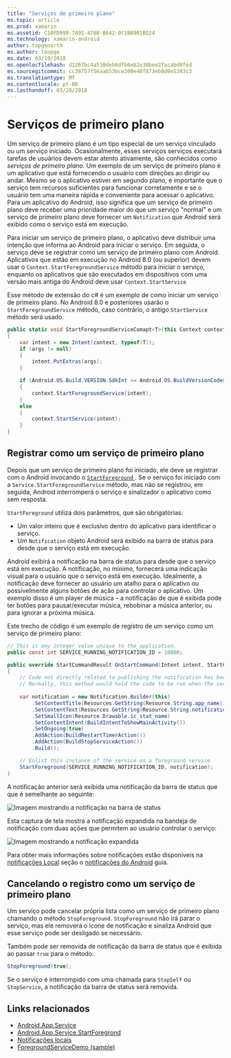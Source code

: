 ```yaml
---
title: "Serviços de primeiro plano"
ms.topic: article
ms.prod: xamarin
ms.assetid: C10FD999-7A91-4708-B642-0C1B0901BD24
ms.technology: xamarin-android
author: topgenorth
ms.author: toopge
ms.date: 03/19/2018
ms.openlocfilehash: d1267bc4a530deb6dfb6eb2e30bee2facabd8fed
ms.sourcegitcommit: cc38757f56aab53bce200e40f873eb8d0e5393c3
ms.translationtype: MT
ms.contentlocale: pt-BR
ms.lasthandoff: 03/20/2018
---
```

# <a name="foreground-services"></a>Serviços de primeiro plano

Um serviço de primeiro plano é um tipo especial de um serviço vinculado ou um serviço iniciado. Ocasionalmente, esses serviços serviços executará tarefas de usuários devem estar atento ativamente, são conhecidos como _serviços de primeiro plano_. Um exemplo de um serviço de primeiro plano é um aplicativo que está fornecendo o usuário com direções ao dirigir ou andar. Mesmo se o aplicativo estiver em segundo plano, é importante que o serviço tem recursos suficientes para funcionar corretamente e se o usuário tem uma maneira rápida e conveniente para acessar o aplicativo. Para um aplicativo do Android, isso significa que um serviço de primeiro plano deve receber uma prioridade maior do que um serviço "normal" e um serviço de primeiro plano deve fornecer um `Notification` que Android será exibido como o serviço está em execução.
 
Para iniciar um serviço de primeiro plano, o aplicativo deve distribuir uma intenção que informa ao Android para iniciar o serviço. Em seguida, o serviço deve se registrar como um serviço de primeiro plano com Android. Aplicativos que estão em execução no Android 8.0 (ou superior) devem usar o `Context.StartForegroundService` método para iniciar o serviço, enquanto os aplicativos que são executados em dispositivos com uma versão mais antiga do Android deve usar `Context.StartService`

Esse método de extensão do c# é um exemplo de como iniciar um serviço de primeiro plano. No Android 8.0 e posteriores usarão o `StartForegroundService` método, caso contrário, o antigo `StartService` método será usado.  

```csharp
public static void StartForegroundServiceComapt<T>(this Context context, Bundle args = null) where T : Service
{
    var intent = new Intent(context, typeof(T));
    if (args != null) 
    {
        intent.PutExtras(args);
    }

    if (Android.OS.Build.VERSION.SdkInt >= Android.OS.BuildVersionCodes.O)
    {
        context.StartForegroundService(intent);
    }
    else
    {
        context.StartService(intent);
    }
}
```

## <a name="registering-as-a-foreground-service"></a>Registrar como um serviço de primeiro plano

Depois que um serviço de primeiro plano foi iniciado, ele deve se registrar com o Android invocando o [ `StartForeground` ](https://developer.xamarin.com/api/member/Android.App.Service.StartForeground/p/System.Int32/Android.App.Notification/). Se o serviço foi iniciado com a `Service.StartForegroundService` método, mas não se registrou, em seguida, Android interromperá o serviço e sinalizador o aplicativo como sem resposta.

`StartForeground` utiliza dois parâmetros, que são obrigatórias:
 
* Um valor inteiro que é exclusivo dentro do aplicativo para identificar o serviço.
* Um `Notification` objeto Android será exibido na barra de status para desde que o serviço está em execução.

Android exibirá a notificação na barra de status para desde que o serviço está em execução. A notificação, no mínimo, fornecerá uma indicação visual para o usuário que o serviço está em execução. Idealmente, a notificação deve fornecer ao usuário um atalho para o aplicativo ou possivelmente alguns botões de ação para controlar o aplicativo. Um exemplo disso é um player de música &ndash; a notificação de que é exibida pode ter botões para pausar/executar música, rebobinar a música anterior, ou para ignorar a próxima música. 

Este trecho de código é um exemplo de registro de um serviço como um serviço de primeiro plano:   

```csharp
// This is any integer value unique to the application.
public const int SERVICE_RUNNING_NOTIFICATION_ID = 10000;

public override StartCommandResult OnStartCommand(Intent intent, StartCommandFlags flags, int startId)
{
    // Code not directly related to publishing the notification has been omitted for clarity.
    // Normally, this method would hold the code to be run when the service is started.
    
    var notification = new Notification.Builder(this)
        .SetContentTitle(Resources.GetString(Resource.String.app_name))
        .SetContentText(Resources.GetString(Resource.String.notification_text))
        .SetSmallIcon(Resource.Drawable.ic_stat_name)
        .SetContentIntent(BuildIntentToShowMainActivity())
        .SetOngoing(true)
        .AddAction(BuildRestartTimerAction())
        .AddAction(BuildStopServiceAction())
        .Build();

    // Enlist this instance of the service as a foreground service
    StartForeground(SERVICE_RUNNING_NOTIFICATION_ID, notification);
}
```

A notificação anterior será exibida uma notificação da barra de status que que é semelhante ao seguinte:

![Imagem mostrando a notificação na barra de status](foreground-services-images/foreground-services-01.png "imagem mostrando a notificação na barra de status")

Esta captura de tela mostra a notificação expandida na bandeja de notificação com duas ações que permitem ao usuário controlar o serviço:

![Imagem mostrando a notificação expandida](foreground-services-images/foreground-services-02.png "imagem mostrando a notificação expandida.")

Para obter mais informações sobre notificações estão disponíveis na [notificações Local](~/android/app-fundamentals/notifications/local-notifications.md) seção o [notificações do Android](~/android/app-fundamentals/notifications/index.md) guia.

## <a name="unregistering-as-a-foreground-service"></a>Cancelando o registro como um serviço de primeiro plano

Um serviço pode cancelar própria lista como um serviço de primeiro plano chamando o método `StopForeground`. `StopForeground` não irá parar o serviço, mas ele removerá o ícone de notificação e sinaliza Android que esse serviço pode ser desligado se necessário.

Também pode ser removida de notificação da barra de status que é exibida ao passar `true` para o método: 

```csharp
StopForeground(true);
```

Se o serviço é interrompido com uma chamada para `StopSelf` ou `StopService`, a notificação da barra de status será removida.

## <a name="related-links"></a>Links relacionados

- [Android.App.Service](https://developer.xamarin.com/api/type/Android.App.Service/)
- [Android.App.Service.StartForegrond](https://developer.xamarin.com/api/member/Android.App.Service.StartForeground/p/System.Int32/Android.App.Notification/)
- [Notificações locais](~/android/app-fundamentals/notifications/local-notifications.md)
- [ForegroundServiceDemo (sample)](https://developer.xamarin.com/samples/monodroid/ApplicationFundamentals/ServiceSamples/ForegroundServiceDemo/)
